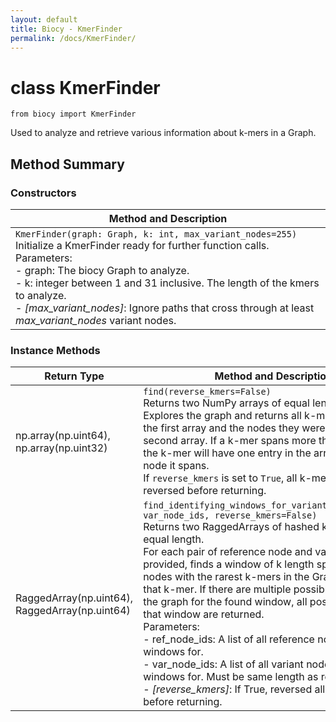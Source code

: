 ```yaml
---
layout: default
title: Biocy - KmerFinder
permalink: /docs/KmerFinder/
---
```


# class KmerFinder

`from biocy import KmerFinder`

Used to analyze and retrieve various information about k-mers in a Graph.

## Method Summary

### Constructors

| **Method and Description** |
|---|
| `KmerFinder(graph: Graph, k: int, max_variant_nodes=255)`<br>Initialize a KmerFinder ready for further function calls.<br>Parameters:<br>- graph: The biocy Graph to analyze.<br>- k: integer between 1 and 31 inclusive. The length of the kmers to analyze.<br>- *[max\_variant\_nodes]*: Ignore paths that cross through at least *max_variant_nodes* variant nodes. |

### Instance Methods

| **Return Type** | **Method and Description** |
|---|---|
| np.array(np.uint64),<br>np.array(np.uint32) | `find(reverse_kmers=False)`<br>Returns two NumPy arrays of equal length.<br>Explores the graph and returns all k-mers (hashed) in the first array and the nodes they were found at in the second array. If a k-mer spans more than one node, the k-mer will have one entry in the arrays for each node it spans.<br>If `reverse_kmers` is set to `True`, all k-mer hashes will be reversed before returning. |
| RaggedArray(np.uint64),<br>RaggedArray(np.uint64) | `find_identifying_windows_for_variants(ref_node_ids, var_node_ids, reverse_kmers=False)`<br>Returns two RaggedArrays of hashed k-mers with equal length.<br>For each pair of reference node and variant node provided, finds a window of k length spanning both nodes with the rarest k-mers in the Graph, and returns that k-mer. If there are multiple possible paths through the graph for the found window, all possible k-mers for that window are returned.<br>Parameters:<br>- ref\_node\_ids: A list of all reference nodes to find windows for.<br>- var\_node\_ids: A list of all variant nodes to find windows for. Must be same length as ref\_node\_ids.<br>- *[reverse\_kmers]*: If True, reversed all k-mer hashes before returning. |
